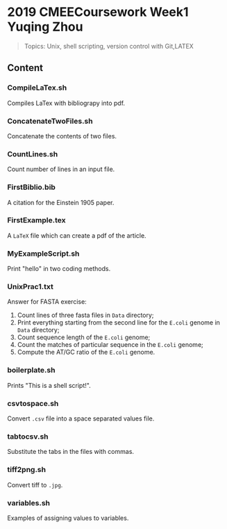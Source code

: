 
# 2019 CMEECoursework Week1 Yuqing Zhou
> Topics: Unix, shell scripting, version control with Git,LATEX

## Content

### CompileLaTex.sh
Compiles LaTex with bibliograpy into pdf.

### ConcatenateTwoFiles.sh
Concatenate the contents of two files.

### CountLines.sh
Count number of lines in an input file.

### FirstBiblio.bib
A citation for the Einstein 1905 paper.

### FirstExample.tex
A `LaTeX` file which can create a pdf of the article.

### MyExampleScript.sh
Print "hello" in two coding methods.

### UnixPrac1.txt
Answer for FASTA exercise:
1. Count lines of three fasta files in `Data` directory;
2. Print everything starting from the second line for the `E.coli` genome in `Data` directory;
3. Count sequence length of the `E.coli` genome;
4. Count the matches of particular sequence in the `E.coli` genome;
5. Compute the AT/GC ratio of the `E.coli` genome.

### boilerplate.sh
Prints "This is a shell script!".

### csvtospace.sh
Convert `.csv` file into a space separated values file.

### tabtocsv.sh
Substitute the tabs in the files with commas.

### tiff2png.sh
Convert tiff to `.jpg`.

### variables.sh
Examples of assigning values to variables.
